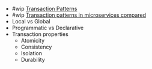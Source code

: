 - #wip [Transaction Patterns](https://www.tonymarston.net/php-mysql/transaction-patterns.html)
- #wip [Transaction patterns in microservices compared](https://developers.redhat.com/articles/2021/09/21/distributed-transaction-patterns-microservices-compared)
- Local vs Global
- Programmatic vs Declarative
- Transaction properties
	- Atomicity
	- Consistency
	- Isolation
	- Durability